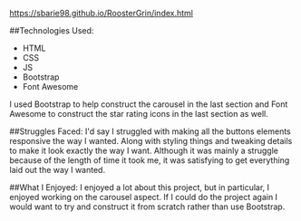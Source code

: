 https://sbarie98.github.io/RoosterGrin/index.html

##Technologies Used:
- HTML
- CSS
- JS
- Bootstrap
- Font Awesome

I used Bootstrap to help construct the carousel in the last section and Font Awesome 
to construct the star rating icons in the last section as well.

##Struggles Faced:
 I'd say I struggled with making all the buttons elements responsive the way I wanted. 
 Along with styling things and tweaking details to make it look exactly the way I want. 
 Although it was mainly a struggle because of the length of time it took me, it was 
 satisfying to get everything laid out the way I wanted. 
 
##What I Enjoyed:
I enjoyed a lot about this project, but in particular, I enjoyed working on the carousel 
aspect. If I could do the project again I would want to try and construct it from scratch 
rather than use Bootstrap.
